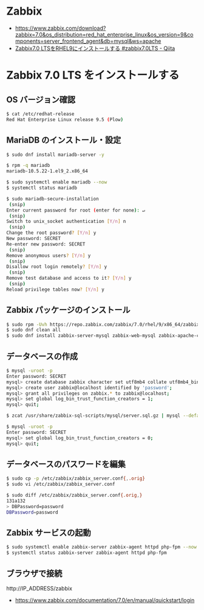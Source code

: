 # Zabbix
- https://www.zabbix.com/download?zabbix=7.0&os_distribution=red_hat_enterprise_linux&os_version=9&components=server_frontend_agent&db=mysql&ws=apache
- [Zabbix7.0 LTSをRHEL9にインストールする #zabbix7.0LTS - Qiita](https://qiita.com/mi_h/items/70e5d85838891850890d)
# Zabbix 7.0 LTS をインストールする
## OS バージョン確認
```bash
$ cat /etc/redhat-release
Red Hat Enterprise Linux release 9.5 (Plow)
```
## MariaDB のインストール・設定
```bash
$ sudo dnf install mariadb-server -y

$ rpm -q mariadb
mariadb-10.5.22-1.el9_2.x86_64

$ sudo systemctl enable mariadb --now
$ systemctl status mariadb

$ sudo mariadb-secure-installation
 (snip)
Enter current password for root (enter for none): ↵
 (snip)
Switch to unix_socket authentication [Y/n] n
 (snip)
Change the root password? [Y/n] y
New password: SECRET
Re-enter new password: SECRET
 (snip)
Remove anonymous users? [Y/n] y
 (snip)
Disallow root login remotely? [Y/n] y
 (snip)
Remove test database and access to it? [Y/n] y
 (snip)
Reload privilege tables now? [Y/n] y
```
## Zabbix パッケージのインストール
```bash
$ sudo rpm -Uvh https://repo.zabbix.com/zabbix/7.0/rhel/9/x86_64/zabbix-release-latest-7.0.el9.noarch.rpm
$ sudo dnf clean all
$ sudo dnf install zabbix-server-mysql zabbix-web-mysql zabbix-apache-conf zabbix-sql-scripts zabbix-selinux-policy zabbix-agent -y
```
## データベースの作成
```bash
$ mysql -uroot -p
Enter password: SECRET
mysql> create database zabbix character set utf8mb4 collate utf8mb4_bin;
mysql> create user zabbix@localhost identified by 'password';
mysql> grant all privileges on zabbix.* to zabbix@localhost;
mysql> set global log_bin_trust_function_creators = 1;
mysql> quit;

$ zcat /usr/share/zabbix-sql-scripts/mysql/server.sql.gz | mysql --default-character-set=utf8mb4 -uzabbix -p zabbix

$ mysql -uroot -p
Enter password: SECRET
mysql> set global log_bin_trust_function_creators = 0;
mysql> quit;
```
## データベースのパスワードを編集
```bash
$ sudo cp -p /etc/zabbix/zabbix_server.conf{,.orig}
$ sudo vi /etc/zabbix/zabbix_server.conf

$ sudo diff /etc/zabbix/zabbix_server.conf{.orig,}
131a132
> DBPassword=password
DBPassword=password
```
## Zabbix サービスの起動
```bash
$ sudo systemctl enable zabbix-server zabbix-agent httpd php-fpm --now
$ systemctl status zabbix-server zabbix-agent httpd php-fpm
```
## ブラウザで接続
http://IP_ADDRESS/zabbix
- https://www.zabbix.com/documentation/7.0/en/manual/quickstart/login
